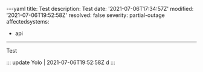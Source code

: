 ---yaml
title: Test
description: Test
date: '2021-07-06T17:34:57Z'
modified: '2021-07-06T19:52:58Z'
resolved: false
severity: partial-outage
affectedsystems:
  - api
---
Test

::: update Yolo | 2021-07-06T19:52:58Z
d
:::


